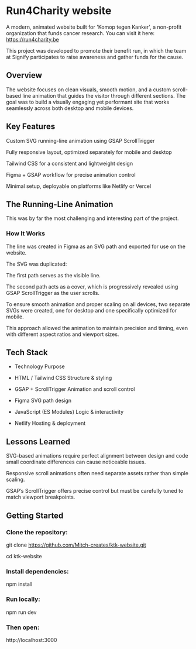 # Run4Charity website

A modern, animated website built for 'Komop tegen Kanker', a non-profit organization that funds cancer research. You can visit it here: https://run4charity.be

This project was developed to promote their benefit run, in which the team at Signify participates to raise awareness and gather funds for the cause.

## Overview

The website focuses on clean visuals, smooth motion, and a custom scroll-based line animation that guides the visitor through different sections.
The goal was to build a visually engaging yet performant site that works seamlessly across both desktop and mobile devices.

## Key Features

Custom SVG running-line animation using GSAP ScrollTrigger

Fully responsive layout, optimized separately for mobile and desktop

Tailwind CSS for a consistent and lightweight design

Figma + GSAP workflow for precise animation control

Minimal setup, deployable on platforms like Netlify or Vercel

## The Running-Line Animation

This was by far the most challenging and interesting part of the project.

### How It Works

The line was created in Figma as an SVG path and exported for use on the website.

The SVG was duplicated:

The first path serves as the visible line.

The second path acts as a cover, which is progressively revealed using GSAP ScrollTrigger as the user scrolls.

To ensure smooth animation and proper scaling on all devices, two separate SVGs were created, one for desktop and one specifically optimized for mobile.

This approach allowed the animation to maintain precision and timing, even with different aspect ratios and viewport sizes.

## Tech Stack

- Technology	Purpose

- HTML / Tailwind CSS	Structure & styling

- GSAP + ScrollTrigger	Animation and scroll control

- Figma	SVG path design

- JavaScript (ES Modules)	Logic & interactivity

- Netlify	Hosting & deployment


## Lessons Learned

SVG-based animations require perfect alignment between design and code small coordinate differences can cause noticeable issues.

Responsive scroll animations often need separate assets rather than simple scaling.

GSAP’s ScrollTrigger offers precise control but must be carefully tuned to match viewport breakpoints.

## Getting Started

### Clone the repository:

git clone https://github.com/Mitch-creates/ktk-website.git

cd ktk-website


### Install dependencies:

npm install


### Run locally:

npm run dev


### Then open:

http://localhost:3000
